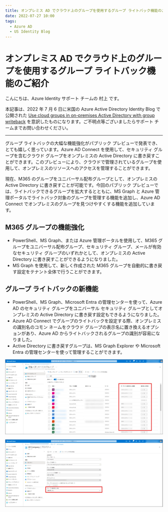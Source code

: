 ```yaml
---
title: オンプレミス AD でクラウド上のグループを使用するグループ ライトバック機能のご紹介
date: 2022-07-27 10:00
tags:
  - Azure AD
  - US Identity Blog
---
```


# オンプレミス AD でクラウド上のグループを使用するグループ ライトバック機能のご紹介

こんにちは、Azure Identity サポート チームの 村上 です。

本記事は、2022 年 7 月 6 日に米国の Azure Active Directory Identity Blog で公開された [Use cloud groups in on-premises Active Directory with group writeback](https://techcommunity.microsoft.com/t5/microsoft-entra-azure-ad-blog/use-cloud-groups-in-on-premises-active-directory-with-group/ba-p/3118023) を意訳したものになります。ご不明点等ございましたらサポート チームまでお問い合わせください。

---

グループ ライトバックの大幅な機能強化がパブリック プレビューで発表でき、とても嬉しく思っています。Azure AD Connect を使用して、セキュリティ グループを含むクラウド グループをオンプレミスの Active Directory に書き戻すことができます。このプレビューにより、クラウドで管理されているグループを使用して、オンプレミスのリソースへのアクセスを管理することができます。

現在、M365 のグループをユニバーサル配布グループとして、オンプレミスの Active Directory に書き戻すことが可能です。今回のパブリック プレビューでは、ライトバックできるグループを拡大するとともに、MS Graph と Azure 管理ポータルでライトバック対象のグループを管理する機能を追加し、Azure AD Connect でオンプレミスのグループを見つけやすくする機能を追加しています。

## M365 グループの機能強化

- PowerShell、MS Graph、または Azure 管理ポータルを使用して、M365 グループをユニバーサル配布グループ、セキュリティ グループ、メールが有効なセキュリティ グループのいずれかとして、オンプレミスの Active Directory に書き戻すことができるようになりました。
- MS Graph を使用して、新しく作成された M365 グループを自動的に書き戻す設定をテナント全体で行うことができます。

## グループ ライトバックの新機能 

- PowerShell、MS Graph、Microsoft Entra の管理センターを使って、Azure AD のセキュリティ グループをユニバーサル セキュリティ グループとしてオンプレミスの Active Directory に書き戻す設定もできるようになりました。
- Azure AD Connect でグループのライトバックを設定する際、オンプレミスの識別名のコモン ネームをクラウド グループの表示名に置き換えるオプションがあり、Azure AD からライトバックされるグループの識別が容易になりました。
- Active Directory に書き戻すグループは、MS Graph Explorer や Microsoft Entra の管理センターを使って管理することができます。

![](use-cloud-groups-in-on-premises-active-directory-with-group/image01.jpg)

![](use-cloud-groups-in-on-premises-active-directory-with-group/image02.jpg)
